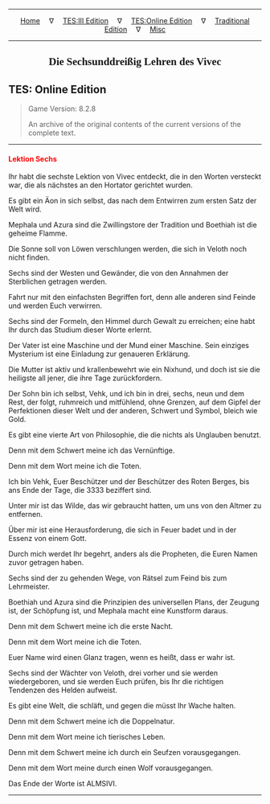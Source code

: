 
---

<!-- Jekyll Page Links -->

<center>
<a href="../../../../index.html">Home</a>
&emsp;&nabla;&emsp;
<a href="../../../index-tes3.html">TES:III Edition</a>
&emsp;&nabla;&emsp;
<a href="../../../index-teso.html">TES:Online Edition</a>
&emsp;&nabla;&emsp;
<a href="../../../index-traditional.html">Traditional Edition</a>
&emsp;&nabla;&emsp;
<a href="../../../index-misc.html">Misc</a>
</center>

<!-- Markdown Body Below: -->

---

<center>
<h2><span style="font-family:Georgia">Die Sechsunddreißig Lehren des Vivec</span></h2>
</center>

## TES: Online Edition

> Game Version: 8.2.8
>
> An archive of the original contents of the current versions of the complete text.

---

#### <span style="color:red">Lektion Sechs</span>

Ihr habt die sechste Lektion von Vivec entdeckt, die in den Worten versteckt war, die als nächstes an den Hortator gerichtet wurden.

Es gibt ein Äon in sich selbst, das nach dem Entwirren zum ersten Satz der Welt wird.

Mephala und Azura sind die Zwillingstore der Tradition und Boethiah ist die geheime Flamme.

Die Sonne soll von Löwen verschlungen werden, die sich in Veloth noch nicht finden.

Sechs sind der Westen und Gewänder, die von den Annahmen der Sterblichen getragen werden.

Fahrt nur mit den einfachsten Begriffen fort, denn alle anderen sind Feinde und werden Euch verwirren.

Sechs sind der Formeln, den Himmel durch Gewalt zu erreichen; eine habt Ihr durch das Studium dieser Worte erlernt.

Der Vater ist eine Maschine und der Mund einer Maschine. Sein einziges Mysterium ist eine Einladung zur genaueren Erklärung.

Die Mutter ist aktiv und krallenbewehrt wie ein Nixhund, und doch ist sie die heiligste all jener, die ihre Tage zurückfordern.

Der Sohn bin ich selbst, Vehk, und ich bin in drei, sechs, neun und dem Rest, der folgt, ruhmreich und mitfühlend, ohne Grenzen, auf dem Gipfel der Perfektionen dieser Welt und der anderen, Schwert und Symbol, bleich wie Gold.

Es gibt eine vierte Art von Philosophie, die die nichts als Unglauben benutzt.

Denn mit dem Schwert meine ich das Vernünftige.

Denn mit dem Wort meine ich die Toten.

Ich bin Vehk, Euer Beschützer und der Beschützer des Roten Berges, bis ans Ende der Tage, die 3333 beziffert sind.

Unter mir ist das Wilde, das wir gebraucht hatten, um uns von den Altmer zu entfernen.

Über mir ist eine Herausforderung, die sich in Feuer badet und in der Essenz von einem Gott.

Durch mich werdet Ihr begehrt, anders als die Propheten, die Euren Namen zuvor getragen haben.

Sechs sind der zu gehenden Wege, von Rätsel zum Feind bis zum Lehrmeister.

Boethiah und Azura sind die Prinzipien des universellen Plans, der Zeugung ist, der Schöpfung ist, und Mephala macht eine Kunstform daraus.

Denn mit dem Schwert meine ich die erste Nacht.

Denn mit dem Wort meine ich die Toten.

Euer Name wird einen Glanz tragen, wenn es heißt, dass er wahr ist.

Sechs sind der Wächter von Veloth, drei vorher und sie werden wiedergeboren, und sie werden Euch prüfen, bis Ihr die richtigen Tendenzen des Helden aufweist.

Es gibt eine Welt, die schläft, und gegen die müsst Ihr Wache halten.

Denn mit dem Schwert meine ich die Doppelnatur.

Denn mit dem Wort meine ich tierisches Leben.

Denn mit dem Schwert meine ich durch ein Seufzen vorausgegangen.

Denn mit dem Wort meine durch einen Wolf vorausgegangen.

Das Ende der Worte ist ALMSIVI.

---
